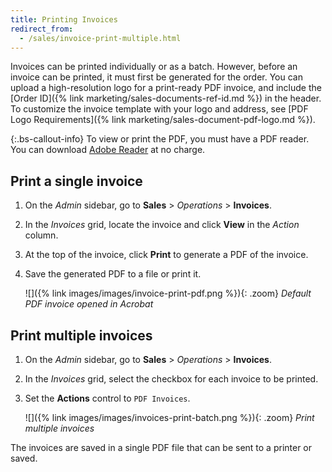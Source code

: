 ```yaml
---
title: Printing Invoices
redirect_from:
  - /sales/invoice-print-multiple.html
---
```


Invoices can be printed individually or as a batch. However, before an invoice can be printed, it must first be generated for the order. You can upload a high-resolution logo for a print-ready PDF invoice, and include the [Order ID]({% link marketing/sales-documents-ref-id.md %}) in the header. To customize the invoice template with your logo and address, see [PDF Logo Requirements]({% link marketing/sales-document-pdf-logo.md %}).

{:.bs-callout-info}
To view or print the PDF, you must have a PDF reader. You can download [Adobe Reader][1] at no charge.

## Print a single invoice

1. On the _Admin_ sidebar, go to **Sales** > _Operations_ > **Invoices**.

1. In the _Invoices_ grid, locate the invoice and click **View** in the _Action_ column.

1. At the top of the invoice, click **Print** to generate a PDF of the invoice.

1. Save the generated PDF to a file or print it.

   ![]({% link images/images/invoice-print-pdf.png %}){: .zoom}
   _Default PDF invoice opened in Acrobat_

## Print multiple invoices

1. On the _Admin_ sidebar, go to **Sales** > _Operations_ > **Invoices**.

1. In the _Invoices_ grid, select the checkbox for each invoice to be printed.

1. Set the **Actions** control to `PDF Invoices`.

   ![]({% link images/images/invoices-print-batch.png %}){: .zoom}
   _Print multiple invoices_

The invoices are saved in a single PDF file that can be sent to a printer or saved.

[1]: https://www.adobe.com/acrobat/pdf-reader.html "Get Adobe Reader"

